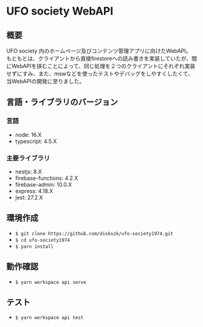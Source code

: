 # UFO society WebAPI

## 概要
UFO society 内のホームページ及びコンテンツ管理アプリに向けたWebAPI。
もともとは、クライアントから直接firestoreへの読み書きを実装していたが、間にWebAPIを挟むことによって、同じ処理を２つのクライアントにそれぞれ実装せずにすみ、また、mswなどを使ったテストやデバッグをしやすくしたくて、当WebAPIの開発に至りました。

## 言語・ライブラリのバージョン

### 言語
- node: 16.X
- typescript: 4.5.X

### 主要ライブラリ
- nestjs: 8.X
- firebase-functions: 4.2.X
- firebase-admin: 10.0.X
- express: 4.18.X
- jest: 27.2.X

## 環境作成
- `$ git clone https://github.com/diskszk/ufo-society1974.git`
- `$ cd ufo-society1974`
- `$ yarn install`

## 動作確認
- `$ yarn workspace api serve`

## テスト
- `$ yarn workspace api test`
